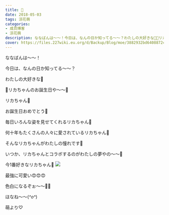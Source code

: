 ```yaml
---
title: 🎂
date: 2018-05-03
tags: 涼花萌
categories: 
- 成员博客
- 涼花萌
description: ななばんは〜〜！今日は、なんの日か知ってる〜〜？わたしの大好きな💓🎉リカちゃんのお誕生日や〜〜🎂リカちゃん💓お...
cover: https://files.227wiki.eu.org/d/Backup/Blog/moe/3882932bd6408872cdb13364a375a.jpg 
---
```







ななばんは〜〜！






今日は、なんの日か知ってる〜〜？












わたしの大好きな💓




🎉リカちゃんのお誕生日や〜〜🎂








リカちゃん💓



お誕生日おめでとう🎂













毎日いろんな姿を見せてくれるリカちゃん💓







何十年もたくさんの人々に愛されているリカちゃん💓







そんなリカちゃんがわたしの憧れです💓









いつか、リカちゃんとコラボするのがわたしの夢やの〜〜🙈










今1番好きなリカちゃん💓
![](https://files.227wiki.eu.org/d/Backup/Blog/moe/3882932bd6408872cdb13364a375a.jpg)






最強に可愛い😍😍😍














色白になるぞぉ〜〜💪🏻











ほなね〜〜(*^o^*)





萌より♡


